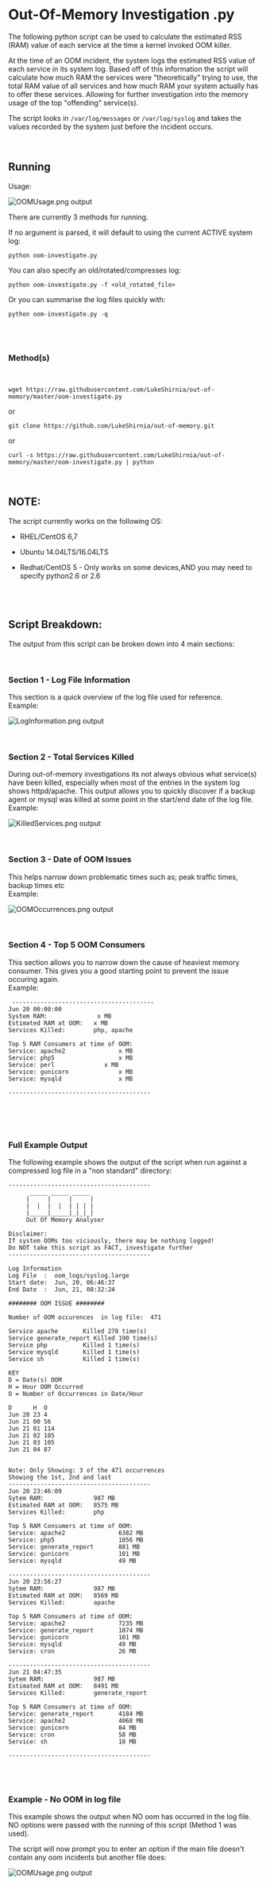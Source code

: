 # Out-Of-Memory Investigation .py


The following python script can be used to calculate the estimated RSS (RAM) value of each service at the time a kernel invoked OOM killer.

At the time of an OOM incident, the system logs the estimated RSS value of each service in its system log. Based off of this information the script will calculate how much RAM the services were "theoretically" trying to use, the total RAM value of all services and how much RAM your system actually has to offer these services. Allowing for further investigation into the memory usage of the top "offending" service(s).


The script looks in `/var/log/messages` or `/var/log/syslog` and takes the values recorded by the system just before the incident occurs. 


<br />

##  Running

Usage:


![OOMUsage.png output](docs/images/OOMUsage.png)


There are currently 3 methods for running.

If no argument is parsed, it will default to using the current ACTIVE system log:

```
python oom-investigate.py
```
You can also specify an old/rotated/compresses log:
```
python oom-investigate.py -f <old_rotated_file>
```
Or you can summarise the log files quickly with:
```
python oom-investigate.py -q
```
<br />

<br/>

### Method(s)

<br />

```
wget https://raw.githubusercontent.com/LukeShirnia/out-of-memory/master/oom-investigate.py
```

or

```
git clone https://github.com/LukeShirnia/out-of-memory.git
```

or 

```
curl -s https://raw.githubusercontent.com/LukeShirnia/out-of-memory/master/oom-investigate.py | python
```

<br />

## NOTE:

The script currently works on the following OS:

*  RHEL/CentOS 6,7

*  Ubuntu 14.04LTS/16.04LTS

*  Redhat/CentOS 5 - Only works on some devices,AND you may need to specify python2.6 or 2.6 

<br />

<br />

## Script Breakdown:

The output from this script can be broken down into 4 main sections:

<br />

### Section 1 - Log File Information
This section is a quick overview of the log file used for reference. 
<br />
Example:

![LogInformation.png output](docs/images/LogInformation.png)

<br />

### Section 2 - Total Services Killed 
During out-of-memory investigations its not always obvious what service(s) have been killed, especially when most of the entries in the system log shows httpd/apache. This output allows you to quickly discover if a backup agent or mysql was killed at some point in the start/end date of the log file.
<br />
Example:

![KilledServices.png output](docs/images/KilledServices.png)

<br />

### Section 3 - Date of OOM Issues
This helps narrow down problematic times such as; peak traffic times, backup times etc
<br />
Example:

![OOMOccurrences.png output](docs/images/OOMOccurrences.png)

<br />

### Section 4 - Top 5 OOM Consumers
This section allows you to narrow down the cause of heaviest memory consumer. This gives you a good starting point to prevent the issue occuring again. 
<br />
Example:

```
 ----------------------------------------
Jun 20 00:00:00 
System RAM:              x MB
Estimated RAM at OOM:   x MB
Services Killed:        php, apache 

Top 5 RAM Consumers at time of OOM:
Service: apache2               x MB 
Service: php5                  x MB 
Service: perl		       x MB 
Service: gunicorn              x MB 
Service: mysqld                x MB 

----------------------------------------
```


<br />

<br />

<br />


### Full Example Output
The following example shows the output of the script when run against a compressed log file in a "non standard" directory:

```
----------------------------------------
      _____ _____ _____ 
     |     |     |     |
     |  |  |  |  | | | |
     |_____|_____|_|_|_|
     Out Of Memory Analyser

Disclaimer:
If system OOMs too viciously, there may be nothing logged!
Do NOT take this script as FACT, investigate further
----------------------------------------

Log Information
Log File  :  oom_logs/syslog.large 
Start date:  Jun, 20, 06:46:37 
End Date  :  Jun, 21, 08:32:24 

######## OOM ISSUE ########

Number of OOM occurences  in log file:  471 

Service apache       Killed 278 time(s)
Service generate_report Killed 190 time(s)
Service php          Killed 1 time(s)
Service mysqld       Killed 1 time(s)
Service sh           Killed 1 time(s)

KEY
D = Date(s) OOM
H = Hour OOM Occurred
O = Number of Occurrences in Date/Hour

D      H  O
Jun 20 23 4
Jun 21 00 56
Jun 21 01 114
Jun 21 02 105
Jun 21 03 105
Jun 21 04 87


Note: Only Showing: 3 of the 471 occurrences
Showing the 1st, 2nd and last
----------------------------------------
Jun 20 23:46:09 
Sytem RAM:              987 MB
Estimated RAM at OOM:   8575 MB
Services Killed:        php 

Top 5 RAM Consumers at time of OOM:
Service: apache2               6382 MB 
Service: php5                  1056 MB 
Service: generate_report       881 MB 
Service: gunicorn              101 MB 
Service: mysqld                49 MB 

----------------------------------------
Jun 20 23:56:27 
Sytem RAM:              987 MB
Estimated RAM at OOM:   8569 MB
Services Killed:        apache 

Top 5 RAM Consumers at time of OOM:
Service: apache2               7235 MB 
Service: generate_report       1074 MB 
Service: gunicorn              101 MB 
Service: mysqld                49 MB 
Service: cron                  26 MB 

----------------------------------------
Jun 21 04:47:35 
Sytem RAM:              987 MB
Estimated RAM at OOM:   8491 MB
Services Killed:        generate_report 

Top 5 RAM Consumers at time of OOM:
Service: generate_report       4184 MB 
Service: apache2               4068 MB 
Service: gunicorn              84 MB 
Service: cron                  58 MB 
Service: sh                    18 MB 

----------------------------------------

```
<br />

<br />

### Example - No OOM in log file
This example shows the output when NO oom has occurred in the log file. NO options were passed with the running of this script (Method 1 was used).

The script will now prompt you to enter an option if the main file doesn't contain any oom incidents but another file does:

![OOMUsage.png output](docs/images/OOMUsage.png)
